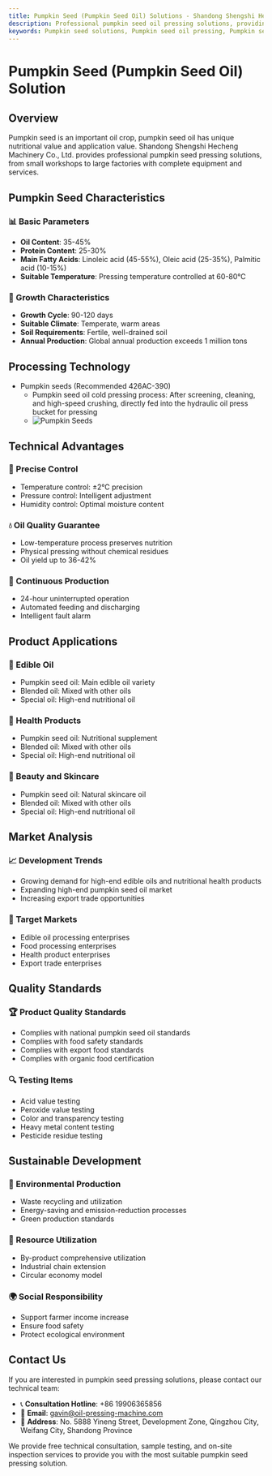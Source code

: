 ```yaml
---
title: Pumpkin Seed (Pumpkin Seed Oil) Solutions - Shandong Shengshi Hecheng Machinery Co., Ltd.
description: Professional pumpkin seed oil pressing solutions, providing pumpkin seed oil processing equipment and technical services, oil content 35-45%, using cold pressing process to highlight nutritional value, meeting different needs from small workshops to large factories.
keywords: Pumpkin seed solutions, Pumpkin seed oil pressing, Pumpkin seed processing equipment, Pumpkin seed oil production line, Pumpkin seed cold pressing process, Pumpkin seed oil press, Pumpkin seed oil extraction, Pumpkin seed oilseed processing, Pumpkin seed oil pressing equipment, Pumpkin seed oil production equipment, Pumpkin seed oil processing plant
---
```


# Pumpkin Seed (Pumpkin Seed Oil) Solution

## Overview

Pumpkin seed is an important oil crop, pumpkin seed oil has unique nutritional value and application value. Shandong Shengshi Hecheng Machinery Co., Ltd. provides professional pumpkin seed pressing solutions, from small workshops to large factories with complete equipment and services.

## Pumpkin Seed Characteristics

### 📊 Basic Parameters
- **Oil Content**: 35-45%
- **Protein Content**: 25-30%
- **Main Fatty Acids**: Linoleic acid (45-55%), Oleic acid (25-35%), Palmitic acid (10-15%)
- **Suitable Temperature**: Pressing temperature controlled at 60-80℃

### 🌱 Growth Characteristics
- **Growth Cycle**: 90-120 days
- **Suitable Climate**: Temperate, warm areas
- **Soil Requirements**: Fertile, well-drained soil
- **Annual Production**: Global annual production exceeds 1 million tons

## Processing Technology

+ Pumpkin seeds (Recommended 426AC-390)
     + Pumpkin seed oil cold pressing process: After screening, cleaning, and high-speed crushing, directly fed into the hydraulic oil press bucket for pressing
     + ![Pumpkin Seeds](/images/南瓜籽冷榨工艺概览_An%20Overview%20of%20the%20Cold%20Pressing%20Process%20of%20Pumpkin%20Seeds.png)

## Technical Advantages

### 🎯 Precise Control
- Temperature control: ±2℃ precision
- Pressure control: Intelligent adjustment
- Humidity control: Optimal moisture content

### 💧 Oil Quality Guarantee
- Low-temperature process preserves nutrition
- Physical pressing without chemical residues
- Oil yield up to 36-42%

### 🔄 Continuous Production
- 24-hour uninterrupted operation
- Automated feeding and discharging
- Intelligent fault alarm

## Product Applications

### 🍳 Edible Oil
- Pumpkin seed oil: Main edible oil variety
- Blended oil: Mixed with other oils
- Special oil: High-end nutritional oil

### 💊 Health Products
- Pumpkin seed oil: Nutritional supplement
- Blended oil: Mixed with other oils
- Special oil: High-end nutritional oil

### 💄 Beauty and Skincare
- Pumpkin seed oil: Natural skincare oil
- Blended oil: Mixed with other oils
- Special oil: High-end nutritional oil

## Market Analysis

### 📈 Development Trends
- Growing demand for high-end edible oils and nutritional health products
- Expanding high-end pumpkin seed oil market
- Increasing export trade opportunities

### 🎯 Target Markets
- Edible oil processing enterprises
- Food processing enterprises
- Health product enterprises
- Export trade enterprises

## Quality Standards

### 🏆 Product Quality Standards
- Complies with national pumpkin seed oil standards
- Complies with food safety standards
- Complies with export food standards
- Complies with organic food certification

### 🔍 Testing Items
- Acid value testing
- Peroxide value testing
- Color and transparency testing
- Heavy metal content testing
- Pesticide residue testing

## Sustainable Development

### 🌱 Environmental Production
- Waste recycling and utilization
- Energy-saving and emission-reduction processes
- Green production standards

### 🔄 Resource Utilization
- By-product comprehensive utilization
- Industrial chain extension
- Circular economy model

### 🌍 Social Responsibility
- Support farmer income increase
- Ensure food safety
- Protect ecological environment

## Contact Us

If you are interested in pumpkin seed pressing solutions, please contact our technical team:

- 📞 **Consultation Hotline**: +86 19906365856
- 📧 **Email**: gavin@oil-pressing-machine.com
- 📍 **Address**: No. 5888 Yineng Street, Development Zone, Qingzhou City, Weifang City, Shandong Province

We provide free technical consultation, sample testing, and on-site inspection services to provide you with the most suitable pumpkin seed pressing solution.